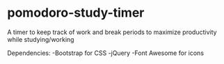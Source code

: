 # pomodoro-study-timer
A timer to keep track of work and break periods to maximize productivity while studying/working

Dependencies:
-Bootstrap for CSS
-jQuery
-Font Awesome for icons
